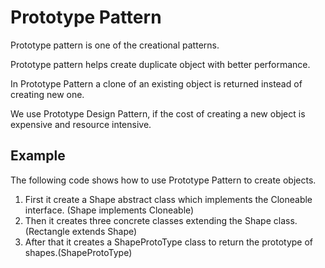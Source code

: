 Prototype Pattern
==================

Prototype pattern is one of the creational patterns.

Prototype pattern helps create duplicate object with better performance.

In Prototype Pattern a clone of an existing object is returned instead of creating new one.

We use Prototype Design Pattern, if the cost of creating a new object is expensive and resource intensive.

Example
-----------
The following code shows how to use Prototype Pattern to create objects.

1. First it create a Shape abstract class which implements the Cloneable interface. (Shape implements Cloneable)
2. Then it creates three concrete classes extending the Shape class.(Rectangle extends Shape)
3. After that it creates a ShapeProtoType class to return the prototype of shapes.(ShapeProtoType)